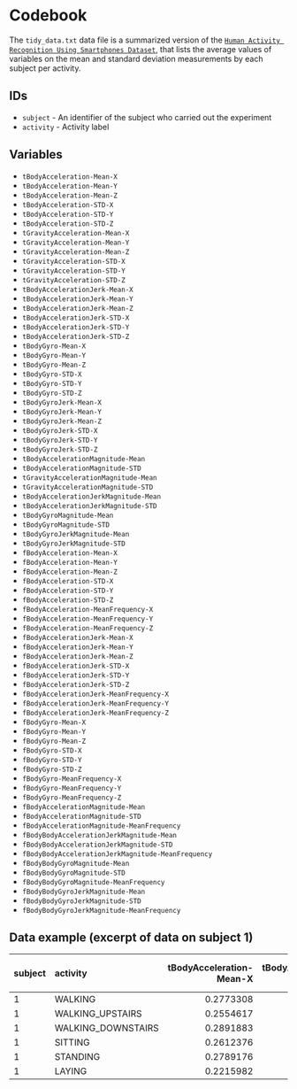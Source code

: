 # Codebook

The `tidy_data.txt` data file is a summarized version of the [`Human Activity Recognition Using Smartphones Dataset`](https://d396qusza40orc.cloudfront.net/getdata%2Fprojectfiles%2FUCI%20HAR%20Dataset.zip), that lists the average values of variables on the mean and standard deviation measurements by each subject per activity.

## IDs

* `subject` -  An identifier of the subject who carried out the experiment
* `activity` -  Activity label

## Variables

* `tBodyAcceleration-Mean-X`
* `tBodyAcceleration-Mean-Y`
* `tBodyAcceleration-Mean-Z`
* `tBodyAcceleration-STD-X`
* `tBodyAcceleration-STD-Y`
* `tBodyAcceleration-STD-Z`
* `tGravityAcceleration-Mean-X`
* `tGravityAcceleration-Mean-Y`
* `tGravityAcceleration-Mean-Z`
* `tGravityAcceleration-STD-X`
* `tGravityAcceleration-STD-Y`
* `tGravityAcceleration-STD-Z`
* `tBodyAccelerationJerk-Mean-X`
* `tBodyAccelerationJerk-Mean-Y`
* `tBodyAccelerationJerk-Mean-Z`
* `tBodyAccelerationJerk-STD-X`
* `tBodyAccelerationJerk-STD-Y`
* `tBodyAccelerationJerk-STD-Z`
* `tBodyGyro-Mean-X`
* `tBodyGyro-Mean-Y`
* `tBodyGyro-Mean-Z`
* `tBodyGyro-STD-X`
* `tBodyGyro-STD-Y`
* `tBodyGyro-STD-Z`
* `tBodyGyroJerk-Mean-X`
* `tBodyGyroJerk-Mean-Y`
* `tBodyGyroJerk-Mean-Z`
* `tBodyGyroJerk-STD-X`
* `tBodyGyroJerk-STD-Y`
* `tBodyGyroJerk-STD-Z`
* `tBodyAccelerationMagnitude-Mean`
* `tBodyAccelerationMagnitude-STD`
* `tGravityAccelerationMagnitude-Mean`
* `tGravityAccelerationMagnitude-STD`
* `tBodyAccelerationJerkMagnitude-Mean`
* `tBodyAccelerationJerkMagnitude-STD`
* `tBodyGyroMagnitude-Mean`
* `tBodyGyroMagnitude-STD`
* `tBodyGyroJerkMagnitude-Mean`
* `tBodyGyroJerkMagnitude-STD`
* `fBodyAcceleration-Mean-X`
* `fBodyAcceleration-Mean-Y`
* `fBodyAcceleration-Mean-Z`
* `fBodyAcceleration-STD-X`
* `fBodyAcceleration-STD-Y`
* `fBodyAcceleration-STD-Z`
* `fBodyAcceleration-MeanFrequency-X`
* `fBodyAcceleration-MeanFrequency-Y`
* `fBodyAcceleration-MeanFrequency-Z`
* `fBodyAccelerationJerk-Mean-X`
* `fBodyAccelerationJerk-Mean-Y`
* `fBodyAccelerationJerk-Mean-Z`
* `fBodyAccelerationJerk-STD-X`
* `fBodyAccelerationJerk-STD-Y`
* `fBodyAccelerationJerk-STD-Z`
* `fBodyAccelerationJerk-MeanFrequency-X`
* `fBodyAccelerationJerk-MeanFrequency-Y`
* `fBodyAccelerationJerk-MeanFrequency-Z`
* `fBodyGyro-Mean-X`
* `fBodyGyro-Mean-Y`
* `fBodyGyro-Mean-Z`
* `fBodyGyro-STD-X`
* `fBodyGyro-STD-Y`
* `fBodyGyro-STD-Z`
* `fBodyGyro-MeanFrequency-X`
* `fBodyGyro-MeanFrequency-Y`
* `fBodyGyro-MeanFrequency-Z`
* `fBodyAccelerationMagnitude-Mean`
* `fBodyAccelerationMagnitude-STD`
* `fBodyAccelerationMagnitude-MeanFrequency`
* `fBodyBodyAccelerationJerkMagnitude-Mean`
* `fBodyBodyAccelerationJerkMagnitude-STD`
* `fBodyBodyAccelerationJerkMagnitude-MeanFrequency`
* `fBodyBodyGyroMagnitude-Mean`
* `fBodyBodyGyroMagnitude-STD`
* `fBodyBodyGyroMagnitude-MeanFrequency`
* `fBodyBodyGyroJerkMagnitude-Mean`
* `fBodyBodyGyroJerkMagnitude-STD`
* `fBodyBodyGyroJerkMagnitude-MeanFrequency`

## Data example (excerpt of data on subject 1)

|subject |activity           | tBodyAcceleration-Mean-X| tBodyAcceleration-Mean-Y| tBodyAcceleration-Mean-Z| tBodyAcceleration-STD-X| tBodyAcceleration-STD-Y| tBodyAcceleration-STD-Z| tGravityAcceleration-Mean-X| tGravityAcceleration-Mean-Y| tGravityAcceleration-Mean-Z| tGravityAcceleration-STD-X| tGravityAcceleration-STD-Y| tGravityAcceleration-STD-Z| tBodyAccelerationJerk-Mean-X| tBodyAccelerationJerk-Mean-Y| tBodyAccelerationJerk-Mean-Z| tBodyAccelerationJerk-STD-X| tBodyAccelerationJerk-STD-Y| tBodyAccelerationJerk-STD-Z| tBodyGyro-Mean-X| tBodyGyro-Mean-Y| tBodyGyro-Mean-Z| tBodyGyro-STD-X| tBodyGyro-STD-Y| tBodyGyro-STD-Z| tBodyGyroJerk-Mean-X| tBodyGyroJerk-Mean-Y| tBodyGyroJerk-Mean-Z| tBodyGyroJerk-STD-X| tBodyGyroJerk-STD-Y| tBodyGyroJerk-STD-Z| tBodyAccelerationMagnitude-Mean| tBodyAccelerationMagnitude-STD| tGravityAccelerationMagnitude-Mean| tGravityAccelerationMagnitude-STD| tBodyAccelerationJerkMagnitude-Mean| tBodyAccelerationJerkMagnitude-STD| tBodyGyroMagnitude-Mean| tBodyGyroMagnitude-STD| tBodyGyroJerkMagnitude-Mean| tBodyGyroJerkMagnitude-STD| fBodyAcceleration-Mean-X| fBodyAcceleration-Mean-Y| fBodyAcceleration-Mean-Z| fBodyAcceleration-STD-X| fBodyAcceleration-STD-Y| fBodyAcceleration-STD-Z| fBodyAcceleration-MeanFrequency-X| fBodyAcceleration-MeanFrequency-Y| fBodyAcceleration-MeanFrequency-Z| fBodyAccelerationJerk-Mean-X| fBodyAccelerationJerk-Mean-Y| fBodyAccelerationJerk-Mean-Z| fBodyAccelerationJerk-STD-X| fBodyAccelerationJerk-STD-Y| fBodyAccelerationJerk-STD-Z| fBodyAccelerationJerk-MeanFrequency-X| fBodyAccelerationJerk-MeanFrequency-Y| fBodyAccelerationJerk-MeanFrequency-Z| fBodyGyro-Mean-X| fBodyGyro-Mean-Y| fBodyGyro-Mean-Z| fBodyGyro-STD-X| fBodyGyro-STD-Y| fBodyGyro-STD-Z| fBodyGyro-MeanFrequency-X| fBodyGyro-MeanFrequency-Y| fBodyGyro-MeanFrequency-Z| fBodyAccelerationMagnitude-Mean| fBodyAccelerationMagnitude-STD| fBodyAccelerationMagnitude-MeanFrequency| fBodyBodyAccelerationJerkMagnitude-Mean| fBodyBodyAccelerationJerkMagnitude-STD| fBodyBodyAccelerationJerkMagnitude-MeanFrequency| fBodyBodyGyroMagnitude-Mean| fBodyBodyGyroMagnitude-STD| fBodyBodyGyroMagnitude-MeanFrequency| fBodyBodyGyroJerkMagnitude-Mean| fBodyBodyGyroJerkMagnitude-STD| fBodyBodyGyroJerkMagnitude-MeanFrequency|
|:-------|:------------------|------------------------:|------------------------:|------------------------:|-----------------------:|-----------------------:|-----------------------:|---------------------------:|---------------------------:|---------------------------:|--------------------------:|--------------------------:|--------------------------:|----------------------------:|----------------------------:|----------------------------:|---------------------------:|---------------------------:|---------------------------:|----------------:|----------------:|----------------:|---------------:|---------------:|---------------:|--------------------:|--------------------:|--------------------:|-------------------:|-------------------:|-------------------:|-------------------------------:|------------------------------:|----------------------------------:|---------------------------------:|-----------------------------------:|----------------------------------:|-----------------------:|----------------------:|---------------------------:|--------------------------:|------------------------:|------------------------:|------------------------:|-----------------------:|-----------------------:|-----------------------:|---------------------------------:|---------------------------------:|---------------------------------:|----------------------------:|----------------------------:|----------------------------:|---------------------------:|---------------------------:|---------------------------:|-------------------------------------:|-------------------------------------:|-------------------------------------:|----------------:|----------------:|----------------:|---------------:|---------------:|---------------:|-------------------------:|-------------------------:|-------------------------:|-------------------------------:|------------------------------:|----------------------------------------:|---------------------------------------:|--------------------------------------:|------------------------------------------------:|---------------------------:|--------------------------:|------------------------------------:|-------------------------------:|------------------------------:|----------------------------------------:|
|1       |WALKING            |                0.2773308|               -0.0173838|               -0.1111481|              -0.2837403|               0.1144613|              -0.2600279|                   0.9352232|                  -0.2821650|                  -0.0681029|                 -0.9766096|                 -0.9713060|                 -0.9477172|                    0.0740416|                    0.0282721|                   -0.0041684|                  -0.1136156|                   0.0670025|                  -0.5026998|       -0.0418310|       -0.0695300|        0.0849448|      -0.4735355|      -0.0546078|      -0.3442666|           -0.0899975|           -0.0398429|           -0.0461309|          -0.2074219|          -0.3044685|          -0.4042555|                      -0.1369712|                     -0.2196886|                         -0.1369712|                        -0.2196886|                          -0.1414288|                         -0.0744718|              -0.1609796|             -0.1869784|                  -0.2987037|                 -0.3253249|               -0.2027943|                0.0897127|               -0.3315601|              -0.3191347|               0.0560400|              -0.2796868|                        -0.2075484|                         0.1130936|                         0.0497265|                   -0.1705470|                   -0.0352255|                   -0.4689992|                  -0.1335866|                   0.1067399|                  -0.5347134|                            -0.2092620|                            -0.3862371|                            -0.1855303|       -0.3390322|       -0.1030594|       -0.2559409|      -0.5166919|      -0.0335082|      -0.4365622|                 0.0147845|                -0.0657746|                 0.0007733|                      -0.1286235|                     -0.3980326|                                0.1906437|                              -0.0571194|                             -0.1034924|                                        0.0938222|                  -0.1992526|                 -0.3210180|                            0.2688444|                      -0.3193086|                     -0.3816019|                                0.1906634|
|1       |WALKING_UPSTAIRS   |                0.2554617|               -0.0239531|               -0.0973020|              -0.3547080|              -0.0023203|              -0.0194792|                   0.8933511|                  -0.3621534|                  -0.0754029|                 -0.9563670|                 -0.9528492|                 -0.9123794|                    0.1013727|                    0.0194863|                   -0.0455625|                  -0.4468439|                  -0.3782744|                  -0.7065935|        0.0505494|       -0.1661700|        0.0583595|      -0.5448711|       0.0041052|      -0.5071687|           -0.1222328|           -0.0421486|           -0.0407126|          -0.6147865|          -0.6016967|          -0.6063320|                      -0.1299276|                     -0.3249709|                         -0.1299276|                        -0.3249709|                          -0.4665034|                         -0.4789916|              -0.1267356|             -0.1486193|                  -0.5948829|                 -0.6485530|               -0.4043218|               -0.1909767|               -0.4333497|              -0.3374282|               0.0217695|               0.0859566|                        -0.4187350|                        -0.1606972|                        -0.5201148|                   -0.4798752|                   -0.4134446|                   -0.6854744|                  -0.4619070|                  -0.3817771|                  -0.7260402|                            -0.3770231|                            -0.5094955|                            -0.5511043|       -0.4926117|       -0.3194746|       -0.4535972|      -0.5658925|       0.1515389|      -0.5717078|                -0.1874502|                -0.4735748|                -0.1333739|                      -0.3523959|                     -0.4162601|                               -0.0977433|                              -0.4426522|                             -0.5330599|                                        0.0853524|                  -0.3259615|                 -0.1829855|                           -0.2193034|                      -0.6346651|                     -0.6939305|                                0.1142773|
|1       |WALKING_DOWNSTAIRS |                0.2891883|               -0.0099185|               -0.1075662|               0.0300353|              -0.0319359|              -0.2304342|                   0.9318744|                  -0.2666103|                  -0.0621200|                 -0.9505598|                 -0.9370187|                 -0.8959397|                    0.0541553|                    0.0296504|                   -0.0109720|                  -0.0122839|                  -0.1016014|                  -0.3457350|       -0.0350782|       -0.0909371|        0.0900850|      -0.4580305|      -0.1263492|      -0.1247025|           -0.0739592|           -0.0439903|           -0.0270461|          -0.4870273|          -0.2388248|          -0.2687615|                       0.0271883|                      0.0198844|                          0.0271883|                         0.0198844|                          -0.0894475|                         -0.0257877|              -0.0757413|             -0.2257244|                  -0.2954638|                 -0.3065106|                0.0382292|                0.0015499|               -0.2255745|               0.0243308|              -0.1129637|              -0.2979279|                        -0.3073952|                         0.0632201|                         0.2943227|                   -0.0276639|                   -0.1286672|                   -0.2883347|                  -0.0863279|                  -0.1345800|                  -0.4017215|                            -0.2531643|                            -0.3375897|                             0.0093722|       -0.3524496|       -0.0557023|       -0.0318694|      -0.4954225|      -0.1814147|      -0.2384436|                -0.1004537|                 0.0825511|                -0.0756762|                       0.0965845|                     -0.1865303|                                0.1191871|                               0.0262185|                             -0.1040523|                                        0.0764915|                  -0.1857203|                 -0.3983504|                            0.3496139|                      -0.2819634|                     -0.3919199|                                0.1900007|
|1       |SITTING            |                0.2612376|               -0.0013083|               -0.1045442|              -0.9772290|              -0.9226186|              -0.9395863|                   0.8315099|                   0.2044116|                   0.3320437|                 -0.9684571|                 -0.9355171|                 -0.9490409|                    0.0774825|                   -0.0006191|                   -0.0033678|                  -0.9864307|                  -0.9813720|                  -0.9879108|       -0.0453501|       -0.0919242|        0.0629314|      -0.9772113|      -0.9664739|      -0.9414259|           -0.0936794|           -0.0402118|           -0.0467026|          -0.9917316|          -0.9895181|          -0.9879358|                      -0.9485368|                     -0.9270784|                         -0.9485368|                        -0.9270784|                          -0.9873642|                         -0.9841200|              -0.9308925|             -0.9345318|                  -0.9919763|                 -0.9883087|               -0.9796412|               -0.9440846|               -0.9591849|              -0.9764123|              -0.9172750|              -0.9344696|                        -0.0495136|                         0.0759461|                         0.2388299|                   -0.9865970|                   -0.9815795|                   -0.9860531|                  -0.9874930|                  -0.9825139|                  -0.9883392|                             0.2566108|                             0.0475438|                             0.0923920|       -0.9761615|       -0.9758386|       -0.9513155|      -0.9779042|      -0.9623450|      -0.9439178|                 0.1891530|                 0.0631271|                -0.0297839|                      -0.9477829|                     -0.9284448|                                0.2366550|                              -0.9852621|                             -0.9816062|                                        0.3518522|                  -0.9584356|                 -0.9321984|                           -0.0002622|                      -0.9897975|                     -0.9870496|                                0.1847759|
|1       |STANDING           |                0.2789176|               -0.0161376|               -0.1106018|              -0.9957599|              -0.9731901|              -0.9797759|                   0.9429520|                  -0.2729838|                   0.0134906|                 -0.9937630|                 -0.9812260|                 -0.9763241|                    0.0753767|                    0.0079757|                   -0.0036852|                  -0.9946045|                  -0.9856487|                  -0.9922512|       -0.0239877|       -0.0593972|        0.0748008|      -0.9871919|      -0.9877344|      -0.9806456|           -0.0996092|           -0.0440628|           -0.0489505|          -0.9929451|          -0.9951379|          -0.9921085|                      -0.9842782|                     -0.9819429|                         -0.9842782|                        -0.9819429|                          -0.9923678|                         -0.9930962|              -0.9764938|             -0.9786900|                  -0.9949668|                 -0.9947332|               -0.9952499|               -0.9770708|               -0.9852971|              -0.9960283|              -0.9722931|              -0.9779373|                         0.0865154|                         0.1174789|                         0.2448586|                   -0.9946308|                   -0.9854187|                   -0.9907522|                  -0.9950738|                  -0.9870182|                  -0.9923498|                             0.3141829|                             0.0391619|                             0.1385815|       -0.9863868|       -0.9889845|       -0.9807731|      -0.9874971|      -0.9871077|      -0.9823453|                -0.1202930|                -0.0447192|                 0.1006076|                      -0.9853564|                     -0.9823138|                                0.2845553|                              -0.9925425|                             -0.9925360|                                        0.4222201|                  -0.9846176|                 -0.9784661|                           -0.0286058|                      -0.9948154|                     -0.9946711|                                0.3344987|
|1       |LAYING             |                0.2215982|               -0.0405140|               -0.1132036|              -0.9280565|              -0.8368274|              -0.8260614|                  -0.2488818|                   0.7055498|                   0.4458177|                 -0.8968300|                 -0.9077200|                 -0.8523663|                    0.0810865|                    0.0038382|                    0.0108342|                  -0.9584821|                  -0.9241493|                  -0.9548551|       -0.0165531|       -0.0644861|        0.1486894|      -0.8735439|      -0.9510904|      -0.9082847|           -0.1072709|           -0.0415173|           -0.0740501|          -0.9186085|          -0.9679072|          -0.9577902|                      -0.8419292|                     -0.7951449|                         -0.8419292|                        -0.7951449|                          -0.9543963|                         -0.9282456|              -0.8747595|             -0.8190102|                  -0.9634610|                 -0.9358410|               -0.9390991|               -0.8670652|               -0.8826669|              -0.9244374|              -0.8336256|              -0.8128916|                        -0.1587927|                         0.0975348|                         0.0894377|                   -0.9570739|                   -0.9224626|                   -0.9480609|                  -0.9641607|                  -0.9322179|                  -0.9605870|                             0.1324191|                             0.0245136|                             0.0243879|       -0.8502492|       -0.9521915|       -0.9093027|      -0.8822965|      -0.9512320|      -0.9165825|                -0.0035468|                -0.0915291|                 0.0104581|                      -0.8617676|                     -0.7983009|                                0.0864086|                              -0.9333004|                             -0.9218040|                                        0.2663912|                  -0.8621902|                 -0.8243194|                           -0.1397750|                      -0.9423669|                     -0.9326607|                                0.1764859|
